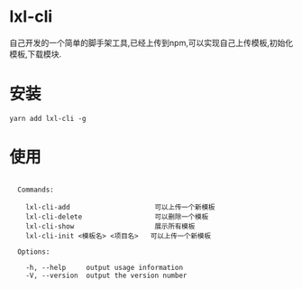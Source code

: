 # lxl-cli
自己开发的一个简单的脚手架工具,已经上传到npm,可以实现自己上传模板,初始化模板,下载模块.

# 安装
```
yarn add lxl-cli -g
```

# 使用
```

  Commands:

    lxl-cli-add                     可以上传一个新模板
    lxl-cli-delete                  可以删除一个模板
    lxl-cli-show                    展示所有模板
    lxl-cli-init <模板名> <项目名>   可以上传一个新模板

  Options:

    -h, --help     output usage information
    -V, --version  output the version number
```

